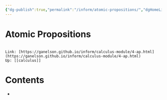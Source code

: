 ```yaml
---
{"dg-publish":true,"permalink":"/inform/atomic-propositions/","dgHomeLink":true,"dgPassFrontmatter":false}
---
```


# Atomic Propositions
```ad-info

Link: [https://ganelson.github.io/inform/calculus-module/4-ap.html](https://ganelson.github.io/inform/calculus-module/4-ap.html)
Up: [[calculus]]
```

# Contents
- 
